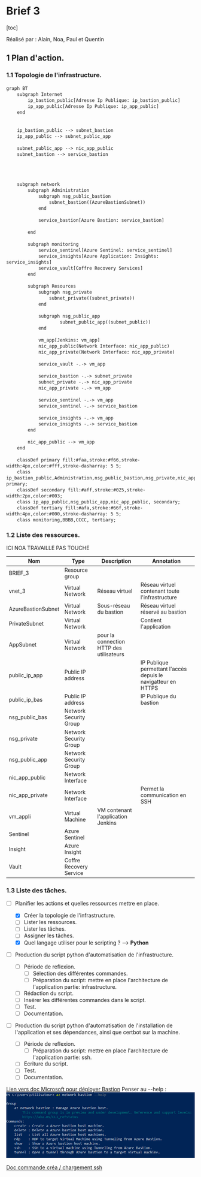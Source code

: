 # Brief 3

[toc]

Réalisé par : Alain, Noa, Paul et Quentin

## 1 Plan d'action.

### 1.1 Topologie de l'infrastructure.

```mermaid
graph BT
    subgraph Internet
        ip_bastion_public[Adresse Ip Publique: ip_bastion_public]
        ip_app_public[Adresse Ip Publique: ip_app_public]
    end


    ip_bastion_public --> subnet_bastion
    ip_app_public --> subnet_public_app

    subnet_public_app --> nic_app_public
    subnet_bastion --> service_bastion




    subgraph network
        subgraph Administration
            subgraph nsg_public_bastion
                subnet_bastion((AzureBastionSubnet))
            end

            service_bastion[Azure Bastion: service_bastion]

        end

        subgraph monitoring
            service_sentinel[Azure Sentinel: service_sentinel]
            service_insights[Azure Application: Insights: service_insights]
            service_vault[Coffre Recovery Services]
        end

        subgraph Resources
            subgraph nsg_private
                subnet_private((subnet_private))
            end

            subgraph nsg_public_app
                    subnet_public_app((subnet_public))
            end

            vm_app[Jenkins: vm_app]
            nic_app_public(Network Interface: nic_app_public)
            nic_app_private(Network Interface: nic_app_private)

            service_vault -.-> vm_app

            service_bastion -.-> subnet_private
            subnet_private -.-> nic_app_private
            nic_app_private -.-> vm_app

            service_sentinel -.-> vm_app
            service_sentinel -.-> service_bastion

            service_insights -.-> vm_app
            service_insights -.-> service_bastion
        end

        nic_app_public --> vm_app
    end

    classDef primary fill:#faa,stroke:#f66,stroke-width:4px,color:#fff,stroke-dasharray: 5 5;
    class ip_bastion_public,Administration,nsg_public_bastion,nsg_private,nic_app_private, primary;
    classDef secondary fill:#aff,stroke:#025,stroke-width:2px,color:#003;
    class ip_app_public,nsg_public_app,nic_app_public, secondary;
    classDef tertiary fill:#afa,stroke:#66f,stroke-width:4px,color:#000,stroke-dasharray: 5 5;
    class monitoring,BBBB,CCCC, tertiary;

```

### 1.2 Liste des ressources.

ICI NOA TRAVAILLE PAS TOUCHE

| Nom | Type | Description | Annotation |
| -------- | -------- | -------- | - |
|   BRIEF_3  | Resource group |      | |
| vnet_3     | Virtual Network | Réseau virtuel | Réseau virtuel contenant toute l'infrastructure |
| AzureBastionSubnet | Virtual Network | Sous-réseau du bastion    | Réseau virtuel réservé au bastion |
| PrivateSubnet     | Virtual Network     |      | Contient l'application |
| AppSubnet  | Virtual Network    | pour la connection HTTP des utilisateurs     |  |
| public_ip_app | Public IP address |  |IP Publique permettant l'accès depuis le navigatteur en HTTPS |
| public_ip_bas | Public IP address |  | IP Publique du bastion|
| nsg_public_bas     | Network Security Group   |      | |
| nsg_private    | Network Security Group     |      | |
| nsg_public_app     | Network Security Group     |      | |
| nic_app_public    | Network Interface  |      |  |
| nic_app_private    | Network Interface  |      | Permet la communication en SSH |
| vm_appli | Virtual Machine | VM contenant l'application Jenkins |
| Sentinel | Azure Sentinel| |
| Insight | Azure Insight | |
| Vault | Coffre Recovery Service |  |

### 1.3 Liste des tâches.
- [ ] Planifier les actions et quelles ressources mettre en place.

    - [x] Créer la topologie de l'infrastructure.
    - [ ] Lister les ressources.
    - [ ] Lister les tâches.
    - [ ] Assigner les tâches.
    - [x] Quel langage utiliser pour le scripting ? --> **Python**

- [ ] Production du script python d'automatisation de l'infrastructure.
    - [ ] Période de reflexion.
        - [ ] Sélection des différentes commandes.
        - [ ] Préparation du script: mettre en place l'architecture de l'application partie: infrastructure.
    - [ ] Rédaction du script.
    - [ ] Insérer les différentes commandes dans le script.
    - [ ] Test.
    - [ ] Documentation.

- [ ] Production du script python d'automatisation de l'installation de l'application et ses dépendances, ainsi que certbot sur la machine.
    - [ ] Période de reflexion.
        - [ ] Préparation du script: mettre en place l'architecture de l'application partie: ssh.
    - [ ] Ecriture du script.
    - [ ] Test.
    - [ ] Documentation.

[Lien vers doc Microsoft pour déployer Bastion](https://docs.microsoft.com/en-us/azure/bastion/create-host-cli)
Penser au --help :
![img_bastion](https://github.com/b-quentin/simplon_brief3/blob/master/IMG/BASTION/screen0_bastion_help.png?raw=trueg)

[Doc commande créa / chargement ssh](https://docs.microsoft.com/fr-fr/azure/virtual-machines/ssh-keys-azure-cli)
